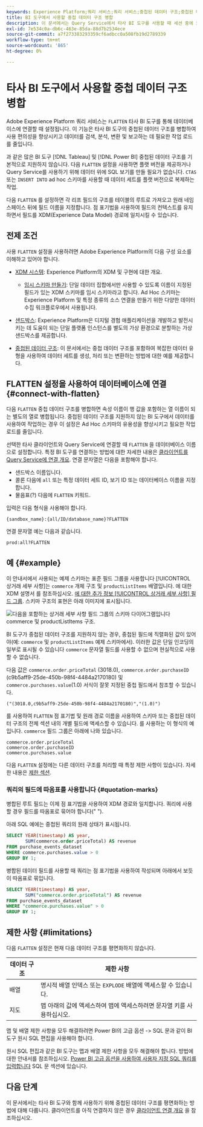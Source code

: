 ```yaml
---
keywords: Experience Platform;쿼리 서비스;쿼리 서비스;중첩된 데이터 구조;중첩된 데이터;평면화;중첩된 데이터 평면화;
title: BI 도구에서 사용할 중첩 데이터 구조 병합
description: 이 문서에서는 Query Service에서 타사 BI 도구를 사용할 때 세션 중에 모든 테이블 및 보기에 대한 XDM 스키마를 평면화하는 방법을 설명합니다.
exl-id: 7e534c0a-db6c-463e-85da-88d7b2534ece
source-git-commit: a7f273383293359cf6adbcc0a508fb19d2789339
workflow-type: tm+mt
source-wordcount: '865'
ht-degree: 0%

---
```


# 타사 BI 도구에서 사용할 중첩 데이터 구조 병합

Adobe Experience Platform 쿼리 서비스는 `FLATTEN` 타사 BI 도구를 통해 데이터베이스에 연결할 때 설정됩니다. 이 기능은 타사 BI 도구의 중첩된 데이터 구조를 병합하여 사용 편의성을 향상시키고 데이터를 검색, 분석, 변환 및 보고하는 데 필요한 작업 로드를 줄입니다.

과 같은 많은 BI 도구 [!DNL Tableau] 및 [!DNL Power BI] 중첩된 데이터 구조를 기본적으로 지원하지 않습니다. 다음 `FLATTEN` 설정을 사용하면 플랫 버전을 제공하거나 Query Service를 사용하기 위해 데이터 위에 SQL 보기를 만들 필요가 없습니다. `CTAS` 또는 `INSERT INTO` ad hoc 스키마를 사용할 때 데이터 세트를 플랫 버전으로 복제하는 작업.

다음 `FLATTEN` 를 설정하면 각 리프 필드의 구조를 테이블의 루트로 가져오고 원래 네임스페이스 뒤에 필드 이름을 지정합니다. 점 표기법을 사용하여 필드의 컨텍스트를 유지하면서 필드를 XDM(Experience Data Model) 경로에 일치시킬 수 있습니다.

## 전제 조건

사용 `FLATTEN` 설정을 사용하려면 Adobe Experience Platform의 다음 구성 요소를 이해하고 있어야 합니다.

* [XDM 시스템](../../xdm/home.md): Experience Platform의 XDM 및 구현에 대한 개요.

   * [임시 스키마 만들기](../../xdm/tutorials/ad-hoc.md): 단일 데이터 집합에서만 사용할 수 있도록 이름이 지정된 필드가 있는 XDM 스키마를 임시 스키마라고 합니다. Ad Hoc 스키마는 Experience Platform 및 특정 종류의 소스 연결을 만들기 위한 다양한 데이터 수집 워크플로우에서 사용됩니다.

* [샌드박스](../../sandboxes/home.md): Experience Platform은 디지털 경험 애플리케이션을 개발하고 발전시키는 데 도움이 되는 단일 플랫폼 인스턴스를 별도의 가상 환경으로 분할하는 가상 샌드박스를 제공합니다.

* [중첩된 데이터 구조](./nested-data-structures.md): 이 문서에서는 중첩 데이터 구조를 포함하여 복잡한 데이터 유형을 사용하여 데이터 세트를 생성, 처리 또는 변환하는 방법에 대한 예를 제공합니다.

## FLATTEN 설정을 사용하여 데이터베이스에 연결 {#connect-with-flatten}

다음 `FLATTEN` 중첩 데이터 구조를 병합하면 속성 이름이 행 값을 포함하는 열 이름이 되는 별도의 열로 병합됩니다. 중첩된 데이터 구조를 지원하지 않는 BI 도구에서 데이터를 사용하여 작업하는 경우 이 설정은 Ad Hoc 스키마의 유용성을 향상시키고 필요한 작업 로드를 줄입니다.

선택한 타사 클라이언트와 Query Service에 연결할 때 `FLATTEN` 을 데이터베이스 이름으로 설정합니다. 특정 BI 도구를 연결하는 방법에 대한 자세한 내용은 [클라이언트를 Query Service에 연결 개요](../clients/overview.md). 연결 문자열은 다음을 포함해야 합니다.

* 샌드박스 이름입니다.
* 콜론 다음에 `all` 또는 특정 데이터 세트 ID, 보기 ID 또는 데이터베이스 이름을 지정합니다.
* 물음표(?) 다음에 `FLATTEN` 키워드.

입력은 다음 형식을 사용해야 합니다.

```terminal
{sandbox_name}:{all/ID/database_name}?FLATTEN
```

연결 문자열 예는 다음과 같습니다.

```terminal
prod:all?FLATTEN
```

## 예 {#example}

이 안내서에서 사용되는 예제 스키마는 표준 필드 그룹을 사용합니다 [!UICONTROL 상거래 세부 사항]는 `commerce` 개체 구조 및 `productListItems` 배열입니다. 에 대한 XDM 설명서 를 참조하십시오. [에 대한 추가 정보 [!UICONTROL 상거래 세부 사항] 필드 그룹](../../xdm/field-groups/event/commerce-details.md). 스키마 구조의 표현은 아래 이미지에 표시됩니다.

![다음을 포함하는 상거래 세부 사항 필드 그룹의 스키마 다이어그램입니다 `commerce` 및 `productListItems` 구조.](../images/best-practices/flatten-nested-data/commerce-details.png)

BI 도구가 중첩된 데이터 구조를 지원하지 않는 경우, 중첩된 필드에 직렬화된 값이 있어야(예: `commerce` 및 `productListItems` 예제 스키마에서). 이러한 값은 단일 인코딩의 일부로 표시될 수 있습니다 `commerce` 문자열 필드를 사용할 수 없으며 현실적으로 사용할 수 없습니다.

다음 값은 `commerce.order.priceTotal` (3018.0), `commerce.order.purchaseID` (c9b5aff9-25de-450b-98f4-4484a2170180) 및 `commerce.purchases.value`(1.0) 서식이 잘못 지정된 중첩 필드에서 참조할 수 있습니다.

```terminal
("(3018.0,c9b5aff9-25de-450b-98f4-4484a2170180)","(1.0)")
```

를 사용하여 `FLATTEN` 점 표기법 및 원래 경로 이름을 사용하여 스키마 또는 중첩된 데이터 구조의 전체 섹션 내의 개별 필드에 액세스할 수 있습니다. 를 사용하는 이 형식의 예입니다. `commerce` 필드 그룹은 아래에 나와 있습니다.

```terminal
commerce.order.priceTotal
commerce.order.purchaseID
commerce.purchases.value
```

다음 `FLATTEN` 설정에는 다른 데이터 구조를 처리할 때 특정 제한 사항이 있습니다. 자세한 내용은 [제한 섹션](#limitations).

### 쿼리의 필드에 따옴표를 사용합니다 {#quotation-marks}

병합된 루트 필드는 이제 점 표기법을 사용하여 XDM 경로와 일치합니다. 쿼리에 사용할 경우 필드를 따옴표로 묶어야 합니다(&quot; &quot;).

아래 SQL 예에는 중첩된 쿼리의 원래 상태가 표시됩니다.

```sql
SELECT YEAR(timestamp) AS year,
       SUM(commerce.order.priceTotal) AS revenue
FROM purchase_events_dataset
WHERE commerce.purchases.value > 0
GROUP BY 1;
```

병합된 데이터 필드를 사용할 때 쿼리는 점 표기법을 사용하여 작성되며 아래에서 보듯이 따옴표로 묶입니다.

```sql
SELECT YEAR(timestamp) AS year,
       SUM("commerce.order.priceTotal") AS revenue
FROM purchase_events_dataset
WHERE "commerce.purchases.value" > 0
GROUP BY 1;
```

## 제한 사항 {#limitations}

다음 `FLATTEN` 설정은 현재 다음 데이터 구조를 평면화하지 않습니다.

| 데이터 구조 | 제한 사항 |
|---|---|
| 배열 | 명시적 배열 인덱스 또는 `EXPLODE` 배열에 액세스할 수 있습니다. |
| 지도 | 맵 아래의 값에 액세스하여 맵에 액세스하려면 문자열 키를 사용하십시오. |

맵 및 배열 제한 사항을 모두 해결하려면 Power BI의 고급 옵션 -> SQL 문과 같이 BI 도구 원시 SQL 편집을 사용해야 합니다.

원시 SQL 편집과 같은 BI 도구는 맵과 배열 제한 사항을 모두 해결해야 합니다. 방법에 대한 안내서를 참조하십시오. [Power BI 고급 옵션을 사용하여 사용자 지정 SQL 쿼리를 입력합니다](https://experienceleague.adobe.com/docs/experience-platform/query/clients/power-bi.html#import-tables-using-custom-sql) SQL 문 섹션에 있습니다.

## 다음 단계

이 문서에서는 타사 BI 도구와 함께 사용하기 위해 중첩된 데이터 구조를 평면화하는 방법에 대해 다룹니다. 클라이언트를 아직 연결하지 않은 경우 [클라이언트 연결 개요](../clients/overview.md) 을 참조하십시오.
